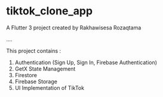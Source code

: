 # tiktok_clone_app

A Flutter 3 project created by Rakhawisesa Rozaqtama

....

This project contains :
1. Authentication (Sign Up, Sign In, Firebase Authentication)
2. GetX State Management
3. Firestore
4. Firebase Storage
5. UI Implementation of TikTok


